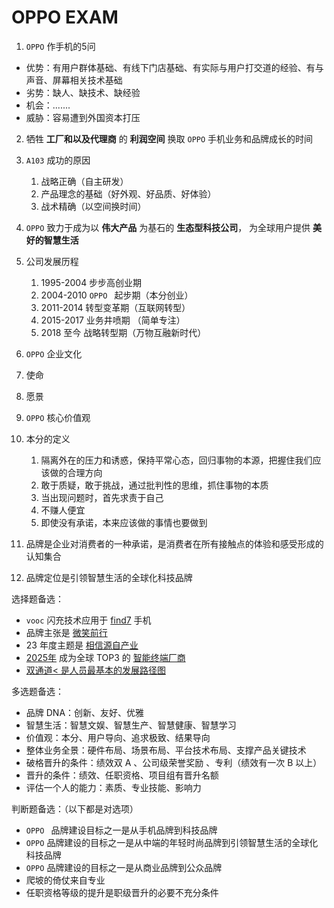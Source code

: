 # OPPO EXAM



1. `OPPO` 作手机的5问

- 优势：有用户群体基础、有线下门店基础、有实际与用户打交道的经验、有与声音、屏幕相关技术基础
- 劣势：缺人、缺技术、缺经验
- 机会：.......
- 威胁：容易遭到外国资本打压



2. 牺牲 **工厂和以及代理商** 的 **利润空间** 换取 `OPPO` 手机业务和品牌成长的时间

3. `A103` 成功的原因
   1. 战略正确（自主研发）
   2. 产品理念的基础（好外观、好品质、好体验）
   3. 战术精确（以空间换时间）
4.  `OPPO` 致力于成为以 **伟大产品** 为基石的 **生态型科技公司**， 为全球用户提供 **美好的智慧生活**
5. 公司发展历程
   1. 1995-2004 步步高创业期
   2. 2004-2010 `OPPO ` 起步期（本分创业）
   3. 2011-2014 转型变革期（互联网转型）
   4. 2015-2017 业务井喷期 （简单专注）
   5. 2018 至今 战略转型期（万物互融新时代）
6.  `OPPO` 企业文化
   1. 使命
   2. 愿景
   3. `OPPO` 核心价值观
7. 本分的定义
   1. 隔离外在的压力和诱惑，保持平常心态，回归事物的本源，把握住我们应该做的合理方向
   2. 敢于质疑，敢于挑战，通过批判性的思维，抓住事物的本质
   3. 当出现问题时，首先求责于自己
   4. 不赚人便宜
   5. 即使没有承诺，本来应该做的事情也要做到
8. 品牌是企业对消费者的一种承诺，是消费者在所有接触点的体验和感受形成的认知集合
9. 品牌定位是引领智慧生活的全球化科技品牌



选择题备选：

- `vooc` 闪充技术应用于 <u>find7</u> 手机
- 品牌主张是 <u>微笑前行</u>
- 23 年度主题是 <u>相信源自产业</u>
- <u>2025年</u> 成为全球 TOP3 的 <u>智能终端厂商</u>
- <u>双通道< 是人员最基本的发展路径图</u>



多选题备选：

- 品牌 DNA：创新、友好、优雅
- 智慧生活：智慧文娱、智慧生产、智慧健康、智慧学习
- 价值观：本分、用户导向、追求极致、结果导向
- 整体业务全景：硬件布局、场景布局、平台技术布局、支撑产品关键技术
- 破格晋升的条件：绩效双 A  、公司级荣誉奖励 、专利（绩效有一次 B 以上）
- 晋升的条件：绩效、任职资格、项目组有晋升名额
- 评估一个人的能力：素质、专业技能、影响力



判断题备选：（以下都是对选项）

- `OPPO ` 品牌建设目标之一是从手机品牌到科技品牌
- `OPPO` 品牌建设的目标之一是从中端的年轻时尚品牌到引领智慧生活的全球化科技品牌
- `OPPO` 品牌建设的目标之一是从商业品牌到公众品牌
- 爬坡的倚仗来自专业
- 任职资格等级的提升是职级晋升的必要不充分条件

